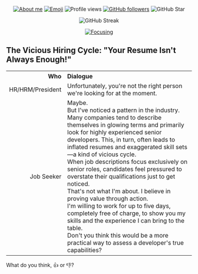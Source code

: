 <div align="center">

[![About me](https://img.shields.io/badge/GitHub-Click_me-blue)](https://api.github.com/users/peppapig13132)
[![Emoji](https://img.shields.io/badge/Emoji-42-blue)](https://github.com/peppapig13132/peppapig13132/blob/main/Emojis.md)
![Profile views](https://komarev.com/ghpvc/?username=peppapig13132&color=blue)
[![GitHub followers](https://img.shields.io/github/followers/peppapig13132?style=flat&logo=github)](https://github.com/peppapig13132?tab=followers)
![GitHub Star](https://img.shields.io/github/stars/peppapig13132?style=flat&logo=github)

![GitHub Streak](https://github-readme-streak-stats.herokuapp.com?user=peppapig13132)

[![Focusing](https://skillicons.dev/icons?i=js,ts,nodejs,go,java,ruby,php,aws,linux)](https://skillicons.dev)

</div>

## The Vicious Hiring Cycle: "Your Resume Isn't Always Enough!"

<table>
  <tr>
    <th align="right">Who</th>
    <th align="left">Dialogue</th>
  </tr>
  <tr>
    <td align="right">HR/HRM/President</td>
    <td align="left">
      Unfortunately, you're not the right person we're looking for at the moment.
    </td>
  </tr>
  <tr>
    <td align="right">Job Seeker</td>
    <td align="left">
      Maybe.<br>But I've noticed a pattern in the industry. Many companies tend to describe themselves in glowing terms and primarily look for highly experienced senior developers. This, in turn, often leads to inflated resumes and exaggerated skill sets—a kind of vicious cycle.<br>When job descriptions focus exclusively on senior roles, candidates feel pressured to overstate their qualifications just to get noticed.<br>That's not what I'm about. I believe in proving value through action.<br>I'm willing to work for up to five days, completely free of charge, to show you my skills and the experience I can bring to the table.<br>Don't you think this would be a more practical way to assess a developer's true capabilities?
    </td>
  </tr>
</table>

What do you think, 👍 or 👎?
